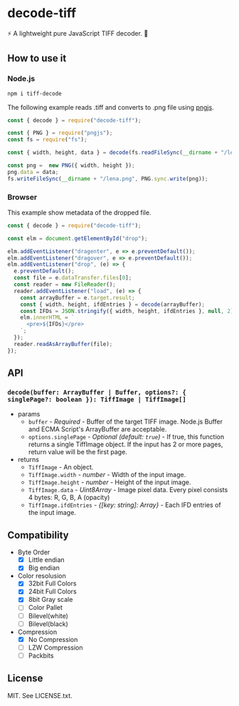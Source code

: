 # decode-tiff
:zap: A lightweight pure JavaScript TIFF decoder. :art:

## How to use it
### Node.js

```sh
npm i tiff-decode
```

The following example reads .tiff and converts to .png file using [pngjs](https://www.npmjs.com/package/pngjs).

```js
const { decode } = require("decode-tiff");

const { PNG } = require("pngjs");
const fs = require("fs");

const { width, height, data } = decode(fs.readFileSync(__dirname + "/lena_color.tiff"));

const png =  new PNG({ width, height });
png.data = data;
fs.writeFileSync(__dirname + "/lena.png", PNG.sync.write(png));
```

### Browser

This example show metadata of the dropped file.

```js
const { decode } = require("decode-tiff");

const elm = document.getElementById("drop");

elm.addEventListener("dragenter", e => e.preventDefault());
elm.addEventListener("dragover", e => e.preventDefault());
elm.addEventListener("drop", (e) => {
  e.preventDefault();
  const file = e.dataTransfer.files[0];
  const reader = new FileReader();
  reader.addEventListener("load", (e) => {
    const arrayBuffer = e.target.result;
    const { width, height, ifdEntries } = decode(arrayBuffer);
    const IFDs = JSON.stringify({ width, height, ifdEntries }, null, 2);
    elm.innerHTML = `
      <pre>${IFDs}</pre>
    `;
  });
  reader.readAsArrayBuffer(file);
});
```

## API
### `decode(buffer: ArrayBuffer | Buffer, options?: { singlePage?: boolean }): TiffImage | TiffImage[]`

- params
  - `buffer` - *Required* - Buffer of the target TIFF image. Node.js Buffer and ECMA Script's ArrayBuffer are acceptable.
  - `options.singlePage` - *Optional (default: `true`)* - If true, this function returns a single TiffImage object. If the input has 2 or more pages, return value will be the first page.
- returns
  - `TiffImage` - An object.
  - `TiffImage.width` - *number* - Width of the input image.
  - `TiffImage.height` - *number* - Height of the input image.
  - `TiffImage.data` - *Uint8Array* - Image pixel data. Every pixel consists 4 bytes: R, G, B, A (opacity)
  - `TiffImage.ifdEntries` - *{[key: string]: Array}* - Each IFD entries of the input image.

## Compatibility

- Byte Order
  - [x] Little endian
  - [x] Big endian
- Color resolusion
  - [x] 32bit Full Colors
  - [x] 24bit Full Colors
  - [x] 8bit Gray scale
  - [ ] Color Pallet
  - [ ] Bilevel(white)
  - [ ] Bilevel(black)
- Compression
  - [x] No Compression
  - [ ] LZW Compression
  - [ ] Packbits

## License
MIT. See LICENSE.txt.
